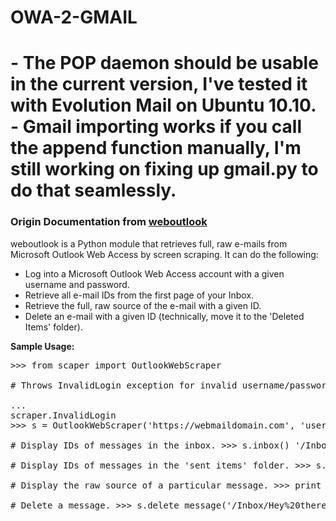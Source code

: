 <h1>OWA-2-GMAIL<h1>
- The POP daemon should be usable in the current version, I've tested it with Evolution Mail on Ubuntu 10.10. 
- Gmail importing works if you call the append function manually, I'm still working on fixing up gmail.py to do that seamlessly.

<h3>Origin Documentation from <a href="http://code.google.com/p/weboutlook/">weboutlook</a></h3>
weboutlook is a Python module that retrieves full, raw e-mails from Microsoft Outlook Web Access by screen scraping. It can do the following:

- Log into a Microsoft Outlook Web Access account with a given username and password.
- Retrieve all e-mail IDs from the first page of your Inbox.
- Retrieve the full, raw source of the e-mail with a given ID.
- Delete an e-mail with a given ID (technically, move it to the 'Deleted Items' folder).

<b>Sample Usage:</b>

<pre>
>>> from scaper import OutlookWebScraper

# Throws InvalidLogin exception for invalid username/password. >>> s = OutlookWebScraper('https://webmaildomain.com', 'username', 'invalid password') >>> s.login() Traceback (most recent call last):

...
scraper.InvalidLogin
>>> s = OutlookWebScraper('https://webmaildomain.com', 'username', 'correct password') >>> s.login()

# Display IDs of messages in the inbox. >>> s.inbox() '/Inbox/test-3.EML'

# Display IDs of messages in the 'sent items' folder. >>> s.get_folder('sent items') '/Sent%20Items/test-2.EML'

# Display the raw source of a particular message. >>> print s.get_message('/Inbox/Hey%20there.EML') ...

# Delete a message. >>> s.delete_message('/Inbox/Hey%20there.EML')
</pre>
